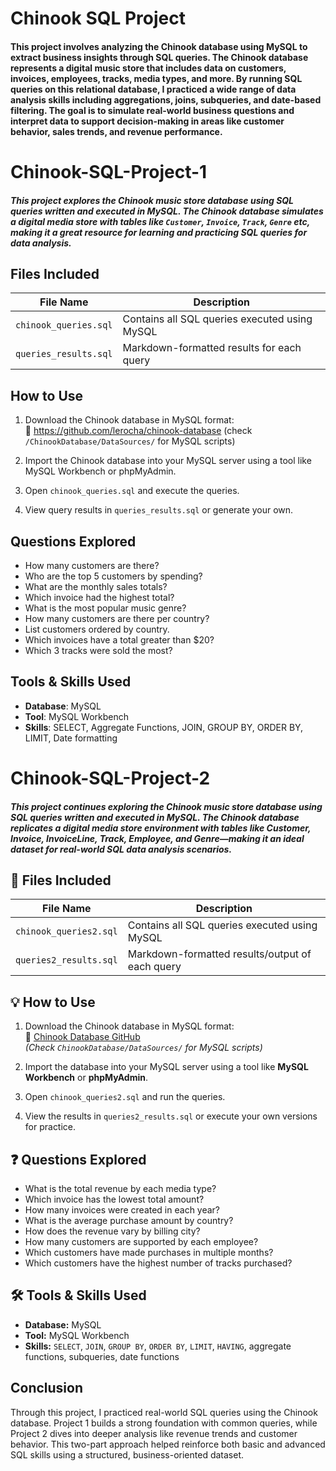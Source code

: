 # Chinook SQL Project
#### This project involves analyzing the Chinook database using MySQL to extract business insights through SQL queries. The Chinook database represents a digital music store that includes data on customers, invoices, employees, tracks, media types, and more. By running SQL queries on this relational database, I practiced a wide range of data analysis skills including aggregations, joins, subqueries, and date-based filtering. The goal is to simulate real-world business questions and interpret data to support decision-making in areas like customer behavior, sales trends, and revenue performance.


# Chinook-SQL-Project-1

##### This project explores the Chinook music store database using SQL queries written and executed in **MySQL**. The Chinook database simulates a digital media store with tables like `Customer`, `Invoice`, `Track`, `Genre` etc, making it a great resource for learning and practicing SQL queries for data analysis.

## Files Included

| File Name             | Description                                   |
|-----------------------|-----------------------------------------------|
| `chinook_queries.sql` | Contains all SQL queries executed using MySQL |
| `queries_results.sql` | Markdown-formatted results for each query     |

## How to Use

1. Download the Chinook database in MySQL format:  
🔗 https://github.com/lerocha/chinook-database (check `/ChinookDatabase/DataSources/` for MySQL scripts)

2. Import the Chinook database into your MySQL server using a tool like MySQL Workbench or phpMyAdmin.

3. Open `chinook_queries.sql` and execute the queries.

4. View query results in `queries_results.sql` or generate your own.

## Questions Explored

- How many customers are there?
- Who are the top 5 customers by spending?
- What are the monthly sales totals?
- Which invoice had the highest total?
- What is the most popular music genre?
- How many customers are there per country?
- List customers ordered by country.
- Which invoices have a total greater than $20?
- Which 3 tracks were sold the most?

## Tools & Skills Used

- **Database**: MySQL
- **Tool**: MySQL Workbench
- **Skills**: SELECT, Aggregate Functions, JOIN, GROUP BY, ORDER BY, LIMIT, Date formatting


# Chinook-SQL-Project-2

##### This project continues exploring the Chinook music store database using SQL queries written and executed in MySQL. The Chinook database replicates a digital media store environment with tables like Customer, Invoice, InvoiceLine, Track, Employee, and Genre—making it an ideal dataset for real-world SQL data analysis scenarios.

## 📄 Files Included

| File Name             | Description                                      |
|----------------------|--------------------------------------------------|
| `chinook_queries2.sql`       | Contains all SQL queries executed using MySQL         |
| `queries2_results.sql`       | Markdown-formatted results/output of each query       |

## 💡 How to Use

1. Download the Chinook database in MySQL format:  
   🔗 [Chinook Database GitHub](https://github.com/lerocha/chinook-database)  
   *(Check `ChinookDatabase/DataSources/` for MySQL scripts)*

2. Import the database into your MySQL server using a tool like **MySQL Workbench** or **phpMyAdmin**.

3. Open `chinook_queries2.sql` and run the queries.

4. View the results in `queries2_results.sql` or execute your own versions for practice.

## ❓ Questions Explored

- What is the total revenue by each media type?
- Which invoice has the lowest total amount?
- How many invoices were created in each year?
- What is the average purchase amount by country?
- How does the revenue vary by billing city?
- How many customers are supported by each employee?
- Which customers have made purchases in multiple months?
- Which customers have the highest number of tracks purchased?

## 🛠 Tools & Skills Used

- **Database:** MySQL  
- **Tool:** MySQL Workbench  
- **Skills:** `SELECT`, `JOIN`, `GROUP BY`, `ORDER BY`, `LIMIT`, `HAVING`, aggregate functions, subqueries, date functions

## Conclusion
Through this project, I practiced real-world SQL queries using the Chinook database. Project 1 builds a strong foundation with common queries, while Project 2 dives into deeper analysis like revenue trends and customer behavior. This two-part approach helped reinforce both basic and advanced SQL skills using a structured, business-oriented dataset.

